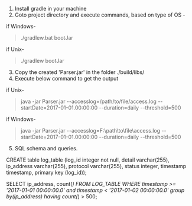 1. Install gradle in your machine
2. Goto project directory and execute commands, based on type of OS -

if Windows-  
>./gradlew.bat bootJar

if Unix- 
>./gradlew bootJar

3. Copy the created 'Parser.jar' in the folder ./build/libs/
4. Execute below command to get the output

if Unix-
>java -jar Parser.jar --accesslog=/path/to/file/access.log --startDate=2017-01-01.00:00:00 --duration=daily --threshold=500

if Windows-
>java -jar Parser.jar --accesslog=F:\\path\to\file\access.log --startDate=2017-01-01.00:00:00 --duration=daily --threshold=500


5. SQL schema and queries.

CREATE table log_table (log_id integer not null, detail varchar(255), ip_address varchar(255), protocol varchar(255), status integer, timestamp timestamp, primary key (log_id));

SELECT ip_address, count(*) FROM LOG_TABLE WHERE timestamp >= '2017-01-01 00:00:00.0' and timestamp < '2017-01-02 00:00:00.0' group by(ip_address) having count(*) > 500;
